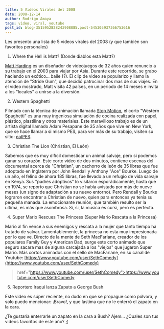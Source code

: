 ```yaml
---
title: 5 Videos Virales del 2008
date: 2008-12-14
author: Rodrigo Amaya
tags: video, viral, youtube
post_id: blog-3515952828243908885.post-545305937266753616
---
```


Les presento una lista de 5 vídeos virales del 2008 (y que también son favoritos personales)

1. Where the Hell is Matt? (Donde diablos esta Matt?)

[Matt Harding](https://www.wherethehellismatt.com/) es un
diseñador de videojuegos de 32 años quien renuncio a su trabajo en el 2003 para viajar por Asia. Durante este recorrido, se grabo haciendo un exótico... baile (?). El clip de video se popularizo y llamo la atención de "Stride Gum", que decidió patrocinar dos mas de sus viajes. En el vídeo mostrado, Matt visita 42 países, en un periodo de 14 meses e invita a los "locales" a unirse a la diversión.

2. Western Spaghetti

Filmado con la técnica de animación llamada [Stop Motion](https://www.srbyte.com/2008/11/stop-motion-fcil-y-divertido.html), el corto "Western Spaghetti" es una muy ingeniosa simulación de cocina realizada con papel, plástico, plastilina y otros materiales. Este maravilloso trabajo es de un artista digital llamado Adam Pesapane de 35 años que vive en New York, que se hace llamar a si mismo PES, para ver más de su trabajo, visiten su sitio: [eatPES](https://www.eatpes.com/index.html).

3. Christian The Lion (Christian, El León)

Sabemos que es muy difícil domesticar un animal salvaje, pero si podemos ganar su corazón. Este corto video de dos minutos, contiene escenas del documental acerca de "Christian", un cachorro de león de 35 libras que fue adoptado en Inglaterra por John Rendall y Anthony "Ace" Bourke. Luego de un año, el felino de ahora 185 libras, fue llevado a un refugio de vida salvaje en Kenya. Sus "padres adoptivos" lo visitaron esporádicamente, hasta que en 1974, se reporto que Christian no se había avistado por más de nueve meses (un signo de adaptación a su nuevo entorno). Pero Rendall y Bourke lograron encontrar a Christian de nuevo, quien para entonces ya tenia su pequeña manada. La emocionante reunión, que también resulto ser la ultima, es más que asombrosa. Si, si, la musica es cursi, pero es perfecta.

4. Super Mario Rescues The Princess (Super Mario Rescata a la Princesa)

Mario al fin vence a sus enemigos y rescata a la mujer que tanto tiempo ha tratado de salvar. Lamentablemente, la princesa no esta muy impresionada por lo que ve. Directo de la mente de Seth MacFarlane, creador de los populares Family Guy y American Dad, surge este corto animado que seguro sacara mas de alguna carcajada a los "viejos" que jugaron Super Mario. Más cortos animados con el sello de MacFarlane, en su canal de Youtube:
[https://www.youtube.com/user/SethComedy](https://www.youtube.com/user/SethComedy)
> href="https://www.youtube.com/user/SethComedy">https://www.youtube.com/user/SethComedy

5. Reportero Iraquí lanza Zapato a George Bush

Este video es súper reciente, no dudo en que se propague como pólvora, y solo puedo mencionar: ¡Bravo!, y que lastima que no le enterró el zapato en la cara.

¿Te gustaría enterrarle un zapato en la cara a Bush? Ajem... ¿Cuales son tus videos favoritos de este año? ;)